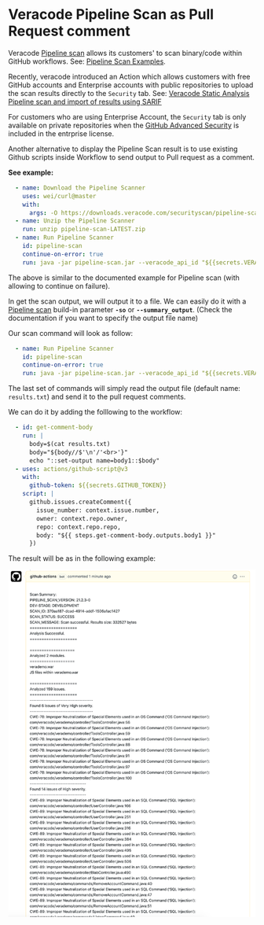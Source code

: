 # Veracode Pipeline Scan as Pull Request comment

Veracode [Pipeline scan](https://help.veracode.com/r/c_about_pipeline_scan) allows its customers' to scan binary/code within GitHub workflows.
See: [Pipeline Scan Examples](https://help.veracode.com/r/r_pipeline_scan_examples).

Recently, veracode introduced an Action which allows customers with free GitHub accounts and Enterprise accounts with public repositories to upload the scan results directly to the `Security` tab.
See: [Veracode Static Analysis Pipeline scan and import of results using SARIF](https://github.com/marketplace/actions/veracode-static-analysis-pipeline-scan-and-sarif-import)

For customers who are using Enterprise Account, the `Security` tab is only available on private repositories when the [GitHub Advanced Security](https://docs.github.com/en/github/getting-started-with-github/about-github-advanced-security) is included in the entrprise license.

Another alternative to display the Pipeline Scan result is to use existing Github scripts inside Workflow to send output to Pull request as a comment.

__See example:__

```yaml
  - name: Download the Pipeline Scanner
    uses: wei/curl@master
    with:
      args: -O https://downloads.veracode.com/securityscan/pipeline-scan-LATEST.zip
  - name: Unzip the Pipeline Scanner
    run: unzip pipeline-scan-LATEST.zip
  - name: Run Pipeline Scanner
    id: pipeline-scan
    continue-on-error: true
    run: java -jar pipeline-scan.jar --veracode_api_id "${{secrets.VERACODE_API_ID}}" --veracode_api_key "${{secrets.VERACODE_API_KEY}}" --file "<Archive to Scan>" --fail_on_severity="Very High, High"
```

The above is similar to the documented example for Pipeline scan (with allowing to continue on failure).

In get the scan output, we will output it to a file. We can easily do it with a [Pipeline scan](https://help.veracode.com/r/c_about_pipeline_scan) build-in parameter __`-so`__ or __`--summary_output`__. (Check the documentation if you want to specify the output file name)

Our scan command will look as follow:
```yaml
  - name: Run Pipeline Scanner
    id: pipeline-scan
    continue-on-error: true
    run: java -jar pipeline-scan.jar --veracode_api_id "${{secrets.VERACODE_API_ID}}" --veracode_api_key "${{secrets.VERACODE_API_KEY}}" --so true --file "<Archive to Scan>" --fail_on_severity="Very High, High"
```   

The last set of commands will simply read the output file (default name: `results.txt`) and send it to the pull request comments.

We can do it by adding the folllowing to the workflow:
```yaml
  - id: get-comment-body
    run: |
      body=$(cat results.txt)
      body="${body//$'\n'/'<br>'}"
      echo "::set-output name=body1::$body"
  - uses: actions/github-script@v3
    with:
      github-token: ${{secrets.GITHUB_TOKEN}}
    script: |
      github.issues.createComment({
        issue_number: context.issue.number,
        owner: context.repo.owner,
        repo: context.repo.repo,
        body: "${{ steps.get-comment-body.outputs.body1 }}"
      })
``` 
 
The result will be as in the following example:
<p align="center">
  <img src="https://github.com/lerer/veracode-pipeline-PR-comment/blob/main/pull-request-comment.png?raw=true" width="600px" alt="Pipeline scan output in GitHub comment"/>
</p>



